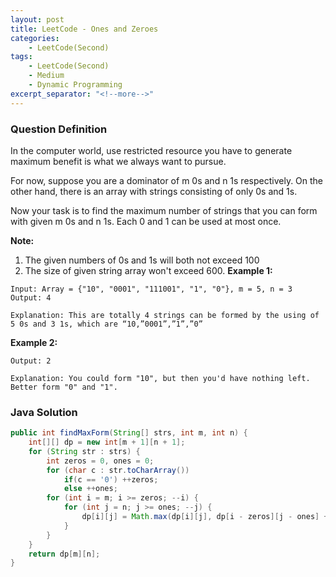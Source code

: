 ```yaml
---
layout: post
title: LeetCode - Ones and Zeroes
categories:
    - LeetCode(Second)
tags:
    - LeetCode(Second)
    - Medium
    - Dynamic Programming
excerpt_separator: "<!--more-->"
---
```


### Question Definition
In the computer world, use restricted resource you have to generate maximum benefit is what we always want to pursue.

For now, suppose you are a dominator of m 0s and n 1s respectively. On the other hand, there is an array with strings consisting of only 0s and 1s.

Now your task is to find the maximum number of strings that you can form with given m 0s and n 1s. Each 0 and 1 can be used at most once.
<!--more-->

**Note:**
1. The given numbers of 0s and 1s will both not exceed 100
2. The size of given string array won't exceed 600.
**Example 1:**
```
Input: Array = {"10", "0001", "111001", "1", "0"}, m = 5, n = 3
Output: 4

Explanation: This are totally 4 strings can be formed by the using of 5 0s and 3 1s, which are “10,”0001”,”1”,”0”
```
**Example 2:**
```Input: Array = {"10", "0", "1"}, m = 1, n = 1
Output: 2

Explanation: You could form "10", but then you'd have nothing left. Better form "0" and "1".
```
### Java Solution
```java
public int findMaxForm(String[] strs, int m, int n) {
    int[][] dp = new int[m + 1][n + 1];
    for (String str : strs) {
        int zeros = 0, ones = 0;
        for (char c : str.toCharArray())
            if(c == '0') ++zeros;
            else ++ones;
        for (int i = m; i >= zeros; --i) {
            for (int j = n; j >= ones; --j) {
                dp[i][j] = Math.max(dp[i][j], dp[i - zeros][j - ones] + 1);
            }
        }
    }
    return dp[m][n];
}
```